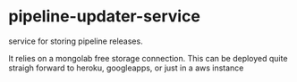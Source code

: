 # pipeline-updater-service
service for storing pipeline releases.

It relies on a mongolab free storage connection. This can be deployed quite straigh forward to heroku, googleapps, or just in a aws instance
